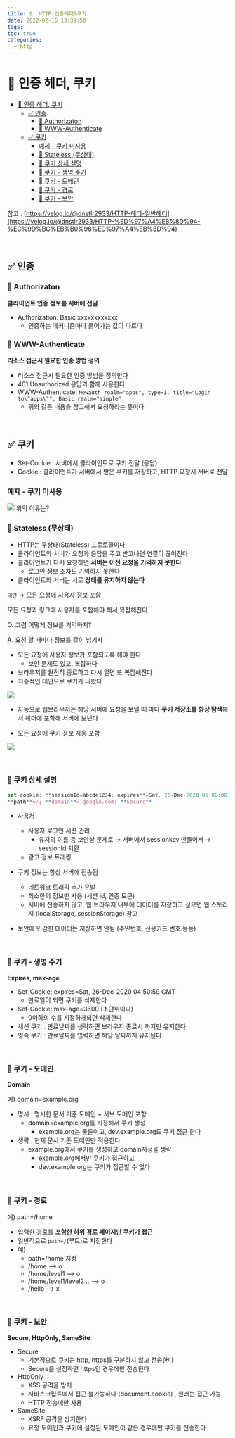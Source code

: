 ```yaml
---
title: 9. HTTP-인증헤더&쿠키
date: 2022-02-16 13:39:58
tags:
toc: true
categories:
  - http
---
```


# 📌 인증 헤더, 쿠키

- [📌 인증 헤더, 쿠키](#-인증-헤더-쿠키)
  - [✅ 인증](#-인증)
    - [🔸 Authorizaton](#-authorizaton)
    - [🔸 WWW-Authenticate](#-www-authenticate)
  - [✅ 쿠키](#-쿠키)
    - [예제 - 쿠키 미사용](#예제---쿠키-미사용)
    - [🔸 Stateless (무상태)](#-stateless-무상태)
    - [🔸 쿠키 상세 설명](#-쿠키-상세-설명)
    - [🔸 쿠키 - 생명 주기](#-쿠키---생명-주기)
    - [🔸 쿠키 - 도메인](#-쿠키---도메인)
    - [🔸 쿠키 - 경로](#-쿠키---경로)
    - [🔸 쿠키 - 보안](#-쿠키---보안)

참고 : [https://velog.io/@dnstlr2933/HTTP-헤더-일반헤더](https://velog.io/@dnstlr2933/HTTP-%ED%97%A4%EB%8D%94-%EC%9D%BC%EB%B0%98%ED%97%A4%EB%8D%94)

<!-- more -->

<br>

## ✅ 인증

### 🔸 Authorizaton

**클라이언트 인증 정보를 서버에 전달**

- Authorization: Basic xxxxxxxxxxxx
  - 인증하는 메커니즘마다 들어가는 값이 다르다

### 🔸 WWW-Authenticate

**리소스 접근시 필요한 인증 방법 정의**

- 리소스 접근시 필요한 인증 방법을 정의한다
- 401 Unauthorized 응답과 함께 사용한다
- WWW-Authenticate: `Newauth realm="apps", type=1, title="Login to\"apps\"", Basic realm="simple"`
  - 위와 같은 내용을 참고해서 요청하라는 뜻이다

<br>

## ✅ 쿠키

- Set-Cookie : 서버에서 클라이언트로 쿠키 전달 (응답)
- Cookie : 클라이언트가 서버에서 받은 쿠키를 저장하고, HTTP 요청시 서버로 전달

### 예제 - 쿠키 미사용

![](/images/httpCookie/Untitled.png)
위의 이유는?

### 🔸 Stateless (무상태)

- HTTP는 무상태(Stateless) 프로토콜이다
- 클라이언트와 서버가 요청과 응답을 주고 받고나면 연결이 끊어진다
- 클라이언트가 다시 요청하면 **서버는 이전 요청을 기억하지 못한다**
  - 로그인 정보 조차도 기억하지 못한다
- 클라이언트와 서버는 서로 **상태를 유지하지 않는다**

`대안` → 모든 요청에 사용자 정보 포함

모든 요청과 링크에 사용자를 포함해야 해서 복잡해진다

Q. 그럼 어떻게 정보를 기억하지?

A. 요청 할 때마다 정보를 같이 넘기자

- 모든 요청에 사용자 정보가 포함되도록 해야 한다
  - 보안 문제도 있고, 복잡하다
- 브라우저를 완전히 종료하고 다시 열면 또 복잡해진다
- 최종적인 대안으로 쿠키가 나왔다

![](/images/httpCookie/Untitled1.png)

- 자동으로 웹브라우저는 해당 서버에 요청을 보낼 때 마다 **쿠키 저장소를 항상 탐색**해서
  헤더에 포함해 서버에 보낸다

- 모든 요청에 쿠키 정보 자동 포함

![](/images/httpCookie/Untitled2.png)

<br>

### 🔸 쿠키 상세 설명

```jsx
set-cookie: **sessionId=abcde1234; expires**=Sat, 26-Dec-2020 00:00:00 GMT;
**path**=/; **domain**=.google.com; **Secure**
```

- 사용처

  - 사용자 로그인 세션 관리
    - 유저의 이름 등 보안상 문제로 → 서버에서 sessionkey 만들어서 → sessionId 치환
  - 광고 정보 트래킹

- 쿠키 정보는 항상 서버에 전송됨

  - 네트워크 트래픽 추가 유발
  - 최소한의 정보만 사용 (세션 id, 인증 토큰)
  - 서버에 전송하지 않고, 웹 브라우저 내부에 데이터를 저장하고 싶으면 웹 스토리지 (localStorage, sessionStorage) 참고

- 보안에 민감한 데이터는 저장하면 안됨 (주민번호, 신용카드 번호 등등)

<br>

### 🔸 쿠키 - 생명 주기

**Expires, max-age**

- Set-Cookie: expires=Sat, 26-Dec-2020 04:50:59 GMT
  - 만료일이 되면 쿠키를 삭제한다
- Set-Cookie: max-age=3600 (초단위이다)
  - 0이하의 수를 지정하게되면 삭제한다
- 세션 쿠키 : 만료날짜를 생략하면 브라우저 종료시 까지만 유지한다
- 영속 쿠키 : 만료날짜를 입력하면 해당 날짜까지 유지된다

<br>

### 🔸 쿠키 - 도메인

**Domain**

예) domain=example.org

- 명시 : 명시한 문서 기준 도메인 + 서브 도메인 포함
  - domain=example.org를 지정해서 쿠키 생성
    - example.org는 물론이고, dev.example.org도 쿠키 접근 한다
- 생략 : 현재 문서 기준 도메인만 적용한다
  - example.org에서 쿠키를 생성하고 domain지정을 생략
    - example.org에서만 쿠키가 접근하고
    - dev.example.org는 쿠키가 접근할 수 없다

<br>

### 🔸 쿠키 - 경로

예) path=/home

- 입력한 경로를 **포함한 하위 경로 페이지만 쿠키가 접근**
- 일반적으로 `path=/`(루트)로 지정한다
- 예)
  - path=/home 지정
  - /home --> o
  - /home/level1 --> o
  - /home/level1/level2 .. --> o
  - /hello --> x

<br>

### 🔸 쿠키 - 보안

**Secure, HttpOnly, SameSite**

- Secure
  - 기본적으로 쿠키는 http, https를 구분하지 않고 전송한다
  - Secure를 설정하면 https인 경우에만 전송한다
- HttpOnly
  - XSS 공격을 방지
  - 자바스크립트에서 접근 불가능하다 (document.cookie) , 원래는 접근 가능
  - HTTP 전송에만 사용
- SameSite
  - XSRF 공격을 방지한다
  - 요청 도메인과 쿠키에 설정된 도메인이 같은 경우에만 쿠키를 전송한다
